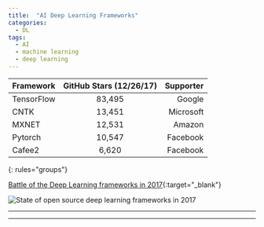 ```yaml
---
title:  "AI Deep Learning Frameworks"
categories: 
  - DL
tags:
  - AI
  - machine learning
  - deep learning
---
```


| Framework | GitHub Stars (12/26/17)  | Supporter|
|:----------|:------------------------:|---------:|
| TensorFlow|    83,495                | Google   |
| CNTK      |    13,451                | Microsoft|
| MXNET     |    12,531                | Amazon   |
| Pytorch   |    10,547                | Facebook |
| Cafee2    |     6,620                | Facebook |
{: rules="groups"}

[Battle of the Deep Learning frameworks in 2017](https://towardsdatascience.com/battle-of-the-deep-learning-frameworks-part-i-cff0e3841750){:target="_blank"}

![State of open source deep learning frameworks in 2017](https://cdn-images-1.medium.com/max/1000/1*dYjDEI0mLpsCOySKUuX1VA.png)


***


***

